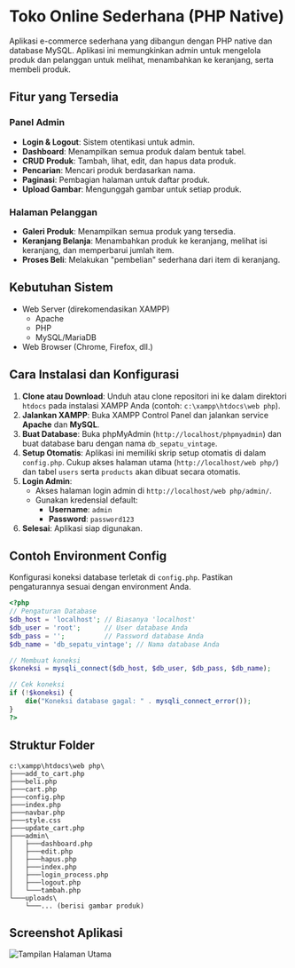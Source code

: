 # Toko Online Sederhana (PHP Native)

Aplikasi e-commerce sederhana yang dibangun dengan PHP native dan database MySQL. Aplikasi ini memungkinkan admin untuk mengelola produk dan pelanggan untuk melihat, menambahkan ke keranjang, serta membeli produk.

## Fitur yang Tersedia

### Panel Admin
- **Login & Logout**: Sistem otentikasi untuk admin.
- **Dashboard**: Menampilkan semua produk dalam bentuk tabel.
- **CRUD Produk**: Tambah, lihat, edit, dan hapus data produk.
- **Pencarian**: Mencari produk berdasarkan nama.
- **Paginasi**: Pembagian halaman untuk daftar produk.
- **Upload Gambar**: Mengunggah gambar untuk setiap produk.

### Halaman Pelanggan
- **Galeri Produk**: Menampilkan semua produk yang tersedia.
- **Keranjang Belanja**: Menambahkan produk ke keranjang, melihat isi keranjang, dan memperbarui jumlah item.
- **Proses Beli**: Melakukan "pembelian" sederhana dari item di keranjang.

## Kebutuhan Sistem
- Web Server (direkomendasikan XAMPP)
  - Apache
  - PHP 
  - MySQL/MariaDB
- Web Browser (Chrome, Firefox, dll.)

## Cara Instalasi dan Konfigurasi
1.  **Clone atau Download**: Unduh atau clone repositori ini ke dalam direktori `htdocs` pada instalasi XAMPP Anda (contoh: `c:\xampp\htdocs\web php`).
2.  **Jalankan XAMPP**: Buka XAMPP Control Panel dan jalankan service **Apache** dan **MySQL**.
3.  **Buat Database**: Buka phpMyAdmin (`http://localhost/phpmyadmin`) dan buat database baru dengan nama `db_sepatu_vintage`.
4.  **Setup Otomatis**: Aplikasi ini memiliki skrip setup otomatis di dalam `config.php`. Cukup akses halaman utama (`http://localhost/web php/`) dan tabel `users` serta `products` akan dibuat secara otomatis.
5.  **Login Admin**:
    - Akses halaman login admin di `http://localhost/web php/admin/`.
    - Gunakan kredensial default:
      - **Username**: `admin`
      - **Password**: `password123`
6.  **Selesai**: Aplikasi siap digunakan.

## Contoh Environment Config
Konfigurasi koneksi database terletak di `config.php`. Pastikan pengaturannya sesuai dengan environment Anda.

```php
<?php
// Pengaturan Database
$db_host = 'localhost'; // Biasanya 'localhost'
$db_user = 'root';      // User database Anda
$db_pass = '';          // Password database Anda
$db_name = 'db_sepatu_vintage'; // Nama database Anda

// Membuat koneksi
$koneksi = mysqli_connect($db_host, $db_user, $db_pass, $db_name);

// Cek koneksi
if (!$koneksi) {
    die("Koneksi database gagal: " . mysqli_connect_error());
}
?>
```

## Struktur Folder
```
c:\xampp\htdocs\web php\
├───add_to_cart.php
├───beli.php
├───cart.php
├───config.php
├───index.php
├───navbar.php
├───style.css
├───update_cart.php
├───admin\
│   ├───dashboard.php
│   ├───edit.php
│   ├───hapus.php
│   ├───index.php
│   ├───login_process.php
│   ├───logout.php
│   └───tambah.php
└───uploads\
    └───... (berisi gambar produk)
```

## Screenshot Aplikasi

![Tampilan Halaman Utama](<img width="1894" height="982" alt="image" src="https://github.com/user-attachments/assets/e362ae8d-3e32-47b6-ac7c-98729555e09e" />
)

```
